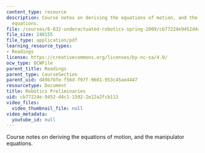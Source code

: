 ```yaml
---
content_type: resource
description: Course notes on deriving the equations of motion, and the manipulator
  equations.
file: /courses/6-832-underactuated-robotics-spring-2009/cb77224e9452d4c115922e12a2fcb113_MIT6_832s09_read_appA.pdf
file_size: 248155
file_type: application/pdf
learning_resource_types:
- Readings
license: https://creativecommons.org/licenses/by-nc-sa/4.0/
ocw_type: OCWFile
parent_title: Readings
parent_type: CourseSection
parent_uid: d49b78fe-f56d-f97f-9681-953c45ae4447
resourcetype: Document
title: Robotics Preliminaries
uid: cb77224e-9452-d4c1-1592-2e12a2fcb113
video_files:
  video_thumbnail_file: null
video_metadata:
  youtube_id: null
---
```

Course notes on deriving the equations of motion, and the manipulator equations.
